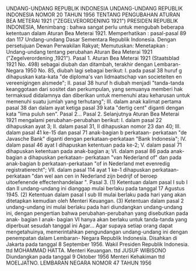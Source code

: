  UNDANG-UNDANG REPUBLIK INDONESIA UNDANG-UNDANG REPUBLIK INDONESIA NOMOR 20 TAHUN 1956 TENTANG PENGUBAHAN ATURAN BEA METERAI 1921 ("ZEGELVERORDENING 1921") PRESIDEN REPUBLIK INDONESIA,
Menimbang :
 bahwa sangat perlu untuk mengubah beberapa ketentuan dalam Aturan Bea Meterai 1921. Memperhatikan : pasal-pasal 89 dan 117 Undang-undang Dasar Sementara Republik Indonesia. Dengan persetujuan Dewan Perwakilan Rakyat; Memutuskan: Menetapkan : Undang-undang tentang perubahan Aturan Bea Meterai 1921 ("Zegelverordening ,1921"). PasaI 1. Aturan Bea Meterai 1921 (Staatsblad 1921 No. 498) sebagai diubah dan ditambah, terakhir dengan Lembaran-Negara 1950 No. 85, diubah lagi sebagai berikut: I. pada pasal 38 huruf g dihapuskan kata-kata "de diploma's van lidmaatschap van societeiten en vereenigingen alsmede"; II. pasal 38 huruf h diubah menjadi "tanda-tanda keanggotaan dari sositet dan perkumpulan, yang semuanya memberi hak termaksud didalamnya dan diberikan untuk memenuhi atau keharusan untuk memenuhi suatu jumlah yang terhutang"; III. dalam anak kalimat pertama pasal 38 dan dalam ayat ketiga pasal 39 kata "dertig cent" diganti dengan kata "lima puluh sen". Pasal 2… Pasal 2. Selanjutnya Aturan Bea Meterai 1921 mengalami perubahan-perubahan berikut: I. dalam pasal 22 dihapuskan ayat 3; II. dalam pasal 31, II dihapuskan nomor 23 dan 40; III. dalam pasal 41 ke-15 dan pasal 71 anak-bagian b perkataan- perkataan "de Javasche Bank" diganti dengan perkataan-perkataan "Bank Indonesia"; IV. dalam pasal 46 ayat I dihapuskan ketentuan pada ke-2; V. dalam pasal 71 dihapuskan ketentuan pada anak-bagian a; VI. dalam pasal 86 pada anak-bagian a dihapuskan perkataan- perkataan "van Nederland of" dan pada anak-bagian b perkataan-perkataan "of in Nederland met evenredig registratierecht"; VII. dalam pasal 114 ayat 1 ke-1 dihapuskan perkataan-perkataan "dan wel aan cen in Nederland zijn bedrijf of beroep uitoefenende effectenhandelaar ". Pasal 3.
(1) Ketentuan dalam pasal I sub I dan II undang-undang ini dianggap mulai berlaku pada tanggal 17 Agustus 1945.
(2) Ketentuan dalam pasal I sub III mulai berlaku pada hari yang akan ditetapkan kemudian oleh Menteri Keuangan.
(3) Ketentuan dalam pasal 2 undang-undang ini mulai berlaku pada hari diundangkan undang-undang ini, dengan pengertian bahwa perubahan-perubahan yang disebutkan pada anak- bagian I anak- bagian VI hanya akan berlaku untuk tanda-tanda yang diperbuat sesudah tanggal ini Agar… Agar supaya setiap orang dapat mengetahuinya, memerintahkan pengundangan undang-undang ini dengan penempatan dalam Lembaran- Negara Republik Indonesia. Disahkan di Jakarta pada tanggal 8 September 1956. Wakil Presiden Republik Indonesia. ttd MOHAMMAD HATTA. Menteri Keuangan. ttd JUSUF WIBISONO Diundangkan pada tanggal 9 Oktober 1956 Menteri Kehakiman ttd MOELJATNO. LEMBARAN NEGARA NOMOR 47 TAHUN 1956